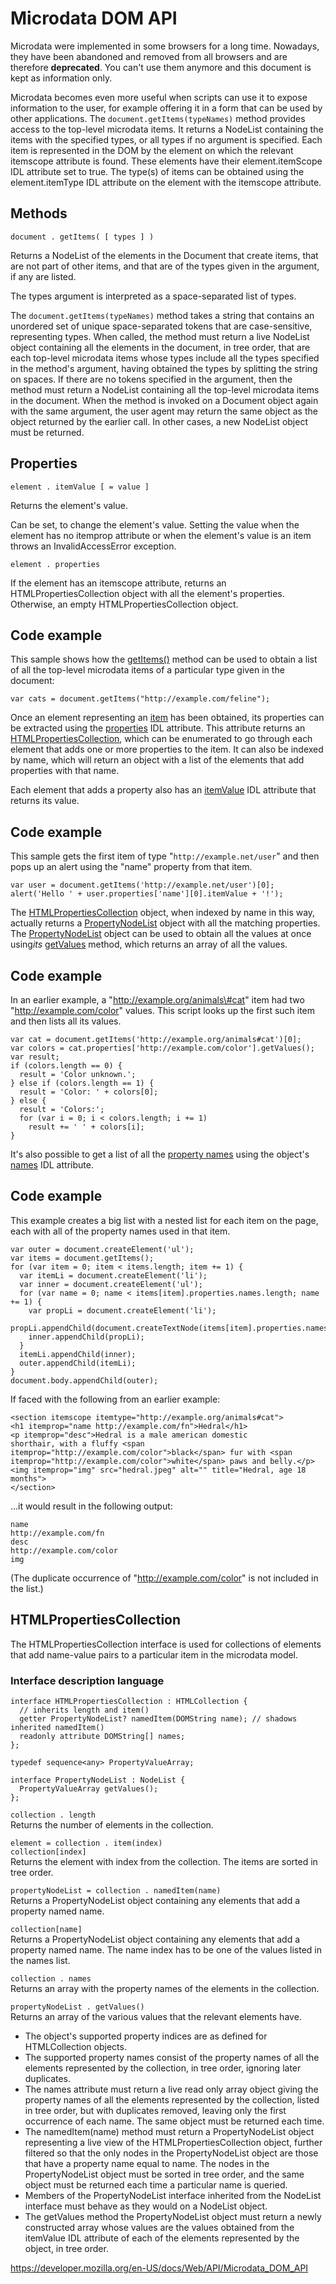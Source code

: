 Microdata DOM API
=================

Microdata were implemented in some browsers for a long time. Nowadays, they have been abandoned and removed from all browsers and are therefore **deprecated**. You can't use them anymore and this document is kept as information only.

Microdata becomes even more useful when scripts can use it to expose information to the user, for example offering it in a form that can be used by other applications. The `document.getItems(typeNames)` method provides access to the top-level microdata items. It returns a NodeList containing the items with the specified types, or all types if no argument is specified. Each item is represented in the DOM by the element on which the relevant itemscope attribute is found. These elements have their element.itemScope IDL attribute set to true. The type(s) of items can be obtained using the element.itemType IDL attribute on the element with the itemscope attribute.

Methods
-------

`document . getItems( [ types ] )`

Returns a NodeList of the elements in the Document that create items, that are not part of other items, and that are of the types given in the argument, if any are listed.

The types argument is interpreted as a space-separated list of types.

The `document.getItems(typeNames)` method takes a string that contains an unordered set of unique space-separated tokens that are case-sensitive, representing types. When called, the method must return a live NodeList object containing all the elements in the document, in tree order, that are each top-level microdata items whose types include all the types specified in the method's argument, having obtained the types by splitting the string on spaces. If there are no tokens specified in the argument, then the method must return a NodeList containing all the top-level microdata items in the document. When the method is invoked on a Document object again with the same argument, the user agent may return the same object as the object returned by the earlier call. In other cases, a new NodeList object must be returned.

Properties
----------

`element . itemValue [ = value ]`

Returns the element's value.

Can be set, to change the element's value. Setting the value when the element has no itemprop attribute or when the element's value is an item throws an InvalidAccessError exception.

`element . properties`

If the element has an itemscope attribute, returns an HTMLPropertiesCollection object with all the element's properties. Otherwise, an empty HTMLPropertiesCollection object.

Code example
------------

This sample shows how the [getItems()](https://www.w3.org/TR/microdata/#dom-document-getitems) method can be used to obtain a list of all the top-level microdata items of a particular type given in the document:

    var cats = document.getItems("http://example.com/feline");

Once an element representing an [item](https://www.w3.org/TR/microdata/#concept-item) has been obtained, its properties can be extracted using the [properties](https://www.w3.org/TR/microdata/#dom-properties) IDL attribute. This attribute returns an [HTMLPropertiesCollection](https://www.w3.org/TR/microdata/#htmlpropertiescollection-0), which can be enumerated to go through each element that adds one or more properties to the item. It can also be indexed by name, which will return an object with a list of the elements that add properties with that name.

Each element that adds a property also has an [itemValue](https://www.w3.org/TR/microdata/#dom-itemvalue) IDL attribute that returns its value.

Code example
------------

This sample gets the first item of type "`http://example.net/user`" and then pops up an alert using the "name" property from that item.

    var user = document.getItems('http://example.net/user')[0];
    alert('Hello ' + user.properties['name'][0].itemValue + '!');

The [HTMLPropertiesCollection](https://www.w3.org/TR/microdata/#htmlpropertiescollection-0) object, when indexed by name in this way, actually returns a [PropertyNodeList](https://www.w3.org/TR/microdata/#propertynodelist) object with all the matching properties. The [PropertyNodeList](https://www.w3.org/TR/microdata/#propertynodelist) object can be used to obtain all the values at once using*its* [getValues](https://www.w3.org/TR/microdata/#dom-propertynodelist-getvalues) method, which returns an array of all the values.

Code example
------------

In an earlier example, a "http://example.org/animals\#cat" item had two "http://example.com/color" values. This script looks up the first such item and then lists all its values.

    var cat = document.getItems('http://example.org/animals#cat')[0];
    var colors = cat.properties['http://example.com/color'].getValues();
    var result;
    if (colors.length == 0) {
      result = 'Color unknown.';
    } else if (colors.length == 1) {
      result = 'Color: ' + colors[0];
    } else {
      result = 'Colors:';
      for (var i = 0; i < colors.length; i += 1)
        result += ' ' + colors[i];
    }

It's also possible to get a list of all the [property names](https://www.w3.org/TR/microdata/#property-names) using the object's [names](https://www.w3.org/TR/microdata/#dom-htmlpropertiescollection-names) IDL attribute.

Code example
------------

This example creates a big list with a nested list for each item on the page, each with all of the property names used in that item.

    var outer = document.createElement('ul');
    var items = document.getItems();
    for (var item = 0; item < items.length; item += 1) {
      var itemLi = document.createElement('li');
      var inner = document.createElement('ul');
      for (var name = 0; name < items[item].properties.names.length; name += 1) {
        var propLi = document.createElement('li');
        propLi.appendChild(document.createTextNode(items[item].properties.names[name]));
        inner.appendChild(propLi);
      }
      itemLi.appendChild(inner);
      outer.appendChild(itemLi);
    }
    document.body.appendChild(outer);

If faced with the following from an earlier example:

    <section itemscope itemtype="http://example.org/animals#cat">
    <h1 itemprop="name http://example.com/fn">Hedral</h1>
    <p itemprop="desc">Hedral is a male american domestic
    shorthair, with a fluffy <span
    itemprop="http://example.com/color">black</span> fur with <span
    itemprop="http://example.com/color">white</span> paws and belly.</p>
    <img itemprop="img" src="hedral.jpeg" alt="" title="Hedral, age 18 months">
    </section>

...it would result in the following output:

    name
    http://example.com/fn
    desc
    http://example.com/color
    img

(The duplicate occurrence of "http://example.com/color" is not included in the list.)

HTMLPropertiesCollection
------------------------

The HTMLPropertiesCollection interface is used for collections of elements that add name-value pairs to a particular item in the microdata model.

### Interface description language

    interface HTMLPropertiesCollection : HTMLCollection {
      // inherits length and item()
      getter PropertyNodeList? namedItem(DOMString name); // shadows inherited namedItem()
      readonly attribute DOMString[] names;
    };

    typedef sequence<any> PropertyValueArray;

    interface PropertyNodeList : NodeList {
      PropertyValueArray getValues();
    };

`collection . length`  
Returns the number of elements in the collection.

`element = collection . item(index)`  
`collection[index]`  
Returns the element with index from the collection. The items are sorted in tree order.

`propertyNodeList = collection . namedItem(name)`  
Returns a PropertyNodeList object containing any elements that add a property named name.

`collection[name]`  
Returns a PropertyNodeList object containing any elements that add a property named name. The name index has to be one of the values listed in the names list.

`collection . names`  
Returns an array with the property names of the elements in the collection.

`propertyNodeList . getValues()`  
Returns an array of the various values that the relevant elements have.

-   The object's supported property indices are as defined for HTMLCollection objects.
-   The supported property names consist of the property names of all the elements represented by the collection, in tree order, ignoring later duplicates.
-   The names attribute must return a live read only array object giving the property names of all the elements represented by the collection, listed in tree order, but with duplicates removed, leaving only the first occurrence of each name. The same object must be returned each time.
-   The namedItem(name) method must return a PropertyNodeList object representing a live view of the HTMLPropertiesCollection object, further filtered so that the only nodes in the PropertyNodeList object are those that have a property name equal to name. The nodes in the PropertyNodeList object must be sorted in tree order, and the same object must be returned each time a particular name is queried.
-   Members of the PropertyNodeList interface inherited from the NodeList interface must behave as they would on a NodeList object.
-   The getValues method the PropertyNodeList object must return a newly constructed array whose values are the values obtained from the itemValue IDL attribute of each of the elements represented by the object, in tree order.

<a href="https://developer.mozilla.org/en-US/docs/Web/API/Microdata_DOM_API" class="_attribution-link">https://developer.mozilla.org/en-US/docs/Web/API/Microdata_DOM_API</a>
